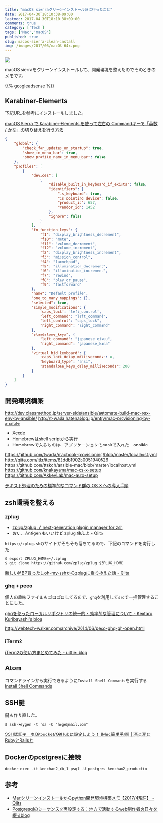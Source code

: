 ```yaml
---
title: "macOS sierraクリーンインストール時に行ったこと"
date: 2017-04-30T18:10:38+09:00
lastmod: 2017-04-30T18:10:38+09:00
comments: true
category: ['Tech']
tags: ['Mac','macOS']
published: true
slug: macos-sierra-clean-install
img: /images/2017/06/macOS-64x.png
---
```


![](/images/2017/06/macOS.png)


macOS sierraをクリーンインストールして、開発環境を整えたのでそのときのメモです。


<!--more-->
{{% googleadsense %}}


## Karabiner-Elements

下記URLを参考にインストールしました。

[macOS Sierra で Karabiner-Elements を使って左右の Commandキーで「英数 / かな」の切り替えを行う方法](https://beadored.com/macos-sierra-karabiner-elements-switching-eisuu-kana/)

```json
{
    "global": {
        "check_for_updates_on_startup": true,
        "show_in_menu_bar": true,
        "show_profile_name_in_menu_bar": false
    },
    "profiles": [
        {
            "devices": [
                {
                    "disable_built_in_keyboard_if_exists": false,
                    "identifiers": {
                        "is_keyboard": true,
                        "is_pointing_device": false,
                        "product_id": 657,
                        "vendor_id": 1452
                    },
                    "ignore": false
                }
            ],
            "fn_function_keys": {
                "f1": "display_brightness_decrement",
                "f10": "mute",
                "f11": "volume_decrement",
                "f12": "volume_increment",
                "f2": "display_brightness_increment",
                "f3": "mission_control",
                "f4": "launchpad",
                "f5": "illumination_decrement",
                "f6": "illumination_increment",
                "f7": "rewind",
                "f8": "play_or_pause",
                "f9": "fastforward"
            },
            "name": "Default profile",
            "one_to_many_mappings": {},
            "selected": true,
            "simple_modifications": {
                "caps_lock": "left_control",
                "left_command": "left_command",
                "left_control": "caps_lock",
                "right_command": "right_command"
            },
            "standalone_keys": {
                "left_command": "japanese_eisuu",
                "right_command": "japanese_kana"
            },
            "virtual_hid_keyboard": {
                "caps_lock_delay_milliseconds": 0,
                "keyboard_type": "ansi",
                "standalone_keys_delay_milliseconds": 200
            }
        }
    ]
}
```

## 開発環境構築

http://dev.classmethod.jp/server-side/ansible/automate-build-mac-osx-env-by-ansible/
http://t-wada.hatenablog.jp/entry/mac-provisioning-by-ansible

- Xcode
- Homebrewはshell scriptから実行
- Homebrewで入るものは、アプリケーションもcaskで入れた　ansible

https://github.com/twada/macbook-provisioning/blob/master/localhost.yml
http://qiita.com/itkr/items/82ddb1902b0051940526
https://github.com/ttskch/ansible-mac/blob/master/localhost.yml
https://github.com/knakayama/mac-os-x-setup
https://github.com/AkkeyLab/mac-auto-setup




[テキスト処理のための標準的なコマンド群の OS X への導入手順](http://qiita.com/eumesy/items/3bb39fc783c8d4863c5f)


## zsh環境を整える

### zplug

- [zplug/zplug: A next\-generation plugin manager for zsh](https://github.com/zplug/zplug)
- [おい、Antigen もいいけど zplug 使えよ \- Qiita](http://qiita.com/b4b4r07/items/cd326cd31e01955b788b)

`https://zplug.sh`のサイトがそもそも落ちてるので、下記のコマンドを実行した

```
$ export ZPLUG_HOME=~/.zplug
$ git clone https://github.com/zplug/zplug $ZPLUG_HOME
```


[新しいMBP買ったしoh\-my\-zshからzplugに乗り換えた話 \- Qiita](http://qiita.com/Iwark/items/f6ba765473dae03827e6)


### ghq + peco

個人の趣味ファイルもゴロゴロしてるので、`ghq`を利用して`src`で一括管理することにした。

[ghqを使ったローカルリポジトリの統一的・効率的な管理について \- Kentaro Kuribayashi's blog](http://blog.kentarok.org/entry/2014/06/03/135300)

http://webtech-walker.com/archive/2014/06/peco-ghq-gh-open.html

### iTerm2

[iTerm2の使い方まとめてみた \- uittie::blog](https://uittie.com/blog/2014/02/24/20140224iterm2%E3%81%AE%E4%BD%BF%E3%81%84%E6%96%B9%E3%81%BE%E3%81%A8%E3%82%81%E3%81%A6%E3%81%BF%E3%81%9F/)


## Atom

コマンドラインから実行できるように`Install Shell Commands`を実行する
[Install Shell Commands](http://qiita.com/kon_yu/items/56cc87be47022a31dda1)


## SSH鍵

鍵も作り直した。

```
$ ssh-keygen -t rsa -C "hoge@mail.com"
```

[SSH認証キーをBitbucket/GitHubに設定しよう！ \[Mac簡単手順\] \| 酒と涙とRubyとRailsと](http://morizyun.github.io/blog/ssh-key-bitbucket-github/)


## Dockerのpostgresに接続

```
docker exec -it kenchan2_db_1 psql -U postgres kenchan2_productio
```


## 参考
- [Macクリーンインストールからpython開発環境構築メモ【2017/4現在】 \- Qiita](http://qiita.com/sue_charo/items/2b0bca00ba2470965d1f)
- [Postgresqlのシーケンスを再設定する：地方で活動するweb制作者の日々を綴るblog](http://blog.livedoor.jp/loopus/archives/50846480.html)
